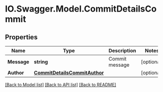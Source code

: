 # IO.Swagger.Model.CommitDetailsCommit
## Properties

Name | Type | Description | Notes
------------ | ------------- | ------------- | -------------
**Message** | **string** | Commit message | [optional] 
**Author** | [**CommitDetailsCommitAuthor**](CommitDetailsCommitAuthor.md) |  | [optional] 

[[Back to Model list]](../README.md#documentation-for-models) [[Back to API list]](../README.md#documentation-for-api-endpoints) [[Back to README]](../README.md)

